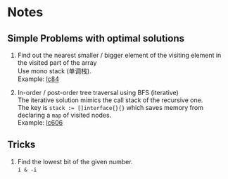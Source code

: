 # Notes

## Simple Problems with optimal solutions

1. Find out the nearest smaller / bigger element of the visiting element in the visited part of the array  
Use mono stack (单调栈).  
Example: [lc84](../golang/lc84LargestRectangleInHistogram.go)

2. In-order / post-order tree traversal using BFS (iterative)  
The iterative solution mimics the call stack of the recursive one.  
The key is `stack := []interface{}{}` which saves memory from declaring a `map` of visited nodes.  
Example: [lc606](../golang/lc606ConstructStringFromBinaryTree.go)

## Tricks

1. Find the lowest bit of the given number.  
`i & -i`
